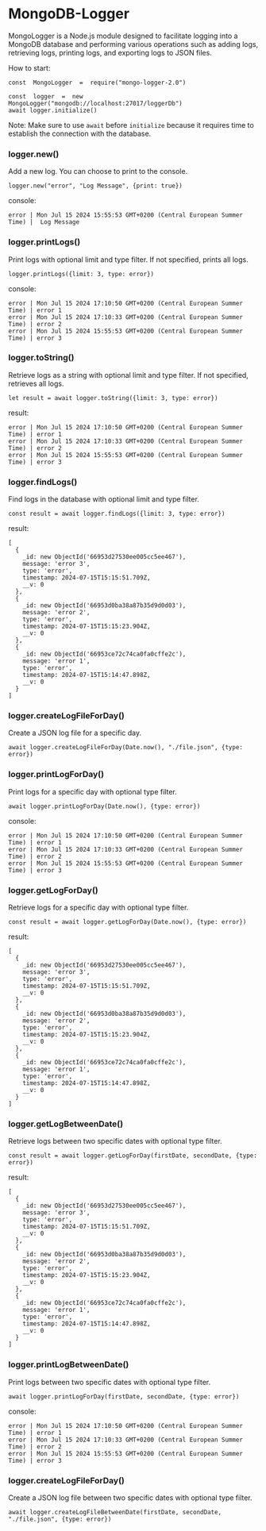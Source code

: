 # MongoDB-Logger

  

MongoLogger is a Node.js module designed to facilitate logging into a MongoDB database and performing various operations such as adding logs, retrieving logs, printing logs, and exporting logs to JSON files.

How to start:

    const  MongoLogger  =  require("mongo-logger-2.0")
    
    const  logger  =  new  MongoLogger("mongodb://localhost:27017/loggerDb")
    await logger.initialize() 
  

Note: Make sure to use `await` before `initialize` because it requires time to establish the connection with the database.

### logger.new()
 Add a new log. You can choose to print to the console.

    logger.new("error", "Log Message", {print: true})
	
console:

    error | Mon Jul 15 2024 15:55:53 GMT+0200 (Central European Summer Time) |	Log Message
  ### logger.printLogs()
Print logs with optional limit and type filter. If not specified, prints all logs.

    logger.printLogs({limit: 3, type: error})
console:

    error | Mon Jul 15 2024 17:10:50 GMT+0200 (Central European Summer Time) | error 1
    error | Mon Jul 15 2024 17:10:33 GMT+0200 (Central European Summer Time) | error 2
    error | Mon Jul 15 2024 15:55:53 GMT+0200 (Central European Summer Time) | error 3
   ### logger.toString()
Retrieve logs as a string with optional limit and type filter. If not specified, retrieves all logs.

    let result = await logger.toString({limit: 3, type: error})
result: 

    error | Mon Jul 15 2024 17:10:50 GMT+0200 (Central European Summer Time) | error 1
    error | Mon Jul 15 2024 17:10:33 GMT+0200 (Central European Summer Time) | error 2
    error | Mon Jul 15 2024 15:55:53 GMT+0200 (Central European Summer Time) | error 3
  ### logger.findLogs()
 Find logs in the database with optional limit and type filter.

    const result = await logger.findLogs({limit: 3, type: error})
result:

    [
      {
        _id: new ObjectId('66953d27530ee005cc5ee467'),
        message: 'error 3',
        type: 'error',
        timestamp: 2024-07-15T15:15:51.709Z,
        __v: 0
      },
      {
        _id: new ObjectId('66953d0ba38a87b35d9d0d03'),
        message: 'error 2',
        type: 'error',
        timestamp: 2024-07-15T15:15:23.904Z,
        __v: 0
      },
      {
        _id: new ObjectId('66953ce72c74ca0fa0cffe2c'),
        message: 'error 1',
        type: 'error',
        timestamp: 2024-07-15T15:14:47.898Z,
        __v: 0
      }
    ]
  ### logger.createLogFileForDay()
 Create a JSON log file for a specific day.

    await logger.createLogFileForDay(Date.now(), "./file.json", {type: error})
  ### logger.printLogForDay()
 Print logs for a specific day with optional type filter.

    await logger.printLogForDay(Date.now(), {type: error})
console:

    error | Mon Jul 15 2024 17:10:50 GMT+0200 (Central European Summer Time) | error 1
    error | Mon Jul 15 2024 17:10:33 GMT+0200 (Central European Summer Time) | error 2
    error | Mon Jul 15 2024 15:55:53 GMT+0200 (Central European Summer Time) | error 3
  ### logger.getLogForDay()
 Retrieve logs for a specific day with optional type filter.

    const result = await logger.getLogForDay(Date.now(), {type: error})
result:

    [
      {
        _id: new ObjectId('66953d27530ee005cc5ee467'),
        message: 'error 3',
        type: 'error',
        timestamp: 2024-07-15T15:15:51.709Z,
        __v: 0
      },
      {
        _id: new ObjectId('66953d0ba38a87b35d9d0d03'),
        message: 'error 2',
        type: 'error',
        timestamp: 2024-07-15T15:15:23.904Z,
        __v: 0
      },
      {
        _id: new ObjectId('66953ce72c74ca0fa0cffe2c'),
        message: 'error 1',
        type: 'error',
        timestamp: 2024-07-15T15:14:47.898Z,
        __v: 0
      }
    ]

  ### logger.getLogBetweenDate()
 Retrieve logs between two specific dates with optional type filter.

    const result = await logger.getLogForDay(firstDate, secondDate, {type: error})
result:

    [
      {
        _id: new ObjectId('66953d27530ee005cc5ee467'),
        message: 'error 3',
        type: 'error',
        timestamp: 2024-07-15T15:15:51.709Z,
        __v: 0
      },
      {
        _id: new ObjectId('66953d0ba38a87b35d9d0d03'),
        message: 'error 2',
        type: 'error',
        timestamp: 2024-07-15T15:15:23.904Z,
        __v: 0
      },
      {
        _id: new ObjectId('66953ce72c74ca0fa0cffe2c'),
        message: 'error 1',
        type: 'error',
        timestamp: 2024-07-15T15:14:47.898Z,
        __v: 0
      }
    ]
   ### logger.printLogBetweenDate()
 Print logs between two specific dates with optional type filter.

    await logger.printLogForDay(firstDate, secondDate, {type: error})
console:

    error | Mon Jul 15 2024 17:10:50 GMT+0200 (Central European Summer Time) | error 1
    error | Mon Jul 15 2024 17:10:33 GMT+0200 (Central European Summer Time) | error 2
    error | Mon Jul 15 2024 15:55:53 GMT+0200 (Central European Summer Time) | error 3
   ### logger.createLogFileForDay()
 Create a JSON log file between two specific dates with optional type filter.

    await logger.createLogFileBetweenDate(firstDate, secondDate, "./file.json", {type: error})
   
   

